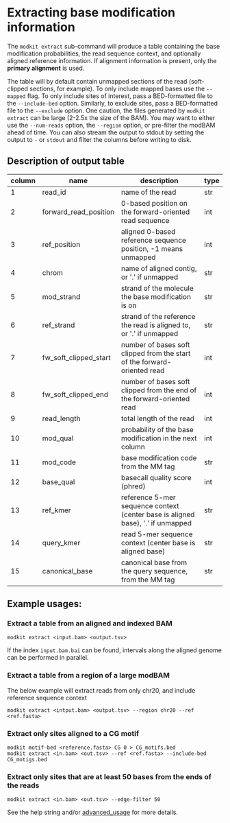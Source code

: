 # Extracting base modification information

The `modkit extract` sub-command will produce a table containing the base modification probabilities, 
the read sequence context, and optionally aligned reference information. If alignment information is 
present, only the **primary alignment** is used.

The table will by default contain unmapped sections of the read (soft-clipped sections, for example). 
To only include mapped bases use the `--mapped` flag. To only include sites of interest, pass a 
BED-formatted file to the `--include-bed` option. Similarly, to exclude sites, pass a BED-formatted
file to the `--exclude` option. One caution, the files generated by `modkit extract` can be large (2-2.5x
the size of the BAM). You may want to either use the `--num-reads` option, the `--region` option, or
pre-filter the modBAM ahead of time. You can also stream the output to stdout by setting the output to `-`
or `stdout` and filter the columns before writing to disk.

## Description of output table

| column | name                  | description                                                                     | type |
|--------|-----------------------|---------------------------------------------------------------------------------|------|
| 1      | read_id               | name of the read                                                                | str  |
| 2      | forward_read_position | 0-based position on the forward-oriented read sequence                          | int  |
| 3      | ref_position          | aligned 0-based reference sequence position, -1 means unmapped                  | int  |
| 4      | chrom                 | name of aligned contig, or '.' if unmapped                                      | str  |
| 5      | mod_strand            | strand of the molecule the base modification is on                              | str  |
| 6      | ref_strand            | strand of the reference the read is aligned to, or '.' if unmapped              | str  |
| 7      | fw_soft_clipped_start | number of bases soft clipped from the start of the forward-oriented read        | int  |
| 8      | fw_soft_clipped_end   | number of bases soft clipped from the end of the forward-oriented read          | int  |
| 9      | read_length           | total length of the read                                                        | int  |
| 10     | mod_qual              | probability of the base modification in the next column                         | int  |
| 11     | mod_code              | base modification code from the MM tag                                          | str  |
| 12     | base_qual             | basecall quality score (phred)                                                  | int  |
| 13     | ref_kmer              | reference 5-mer sequence context (center base is aligned base), '.' if unmapped | str  |
| 14     | query_kmer            | read 5-mer sequence context (center base is aligned base)                       | str  |
| 15     | canonical_base        | canonical base from the query sequence, from the MM tag                         | str  |

## Example usages:

### Extract a table from an aligned and indexed BAM 
```
modkit extract <input.bam> <output.tsv> 
```
If the index `input.bam.bai` can be found, intervals along the aligned genome can be performed
in parallel.

### Extract a table from a region of a large modBAM
The below example will extract reads from only chr20, and include reference sequence context
```
modkit extract <intput.bam> <output.tsv> --region chr20 --ref <ref.fasta>
```

### Extract only sites aligned to a CG motif
```
modkit motif-bed <reference.fasta> CG 0 > CG_motifs.bed
modkit extract <in.bam> <out.tsv> --ref <ref.fasta> --include-bed CG_motigs.bed
```

### Extract only sites that are at least 50 bases from the ends of the reads
```
modkit extract <in.bam> <out.tsv> --edge-filter 50
```

See the help string and/or [advanced_usage](./advanced_usage.md) for more details.
